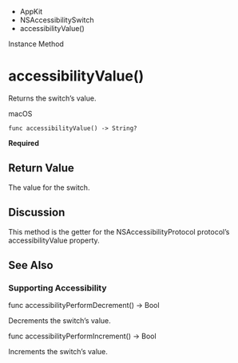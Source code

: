

- AppKit
- NSAccessibilitySwitch
-  accessibilityValue() 

Instance Method

# accessibilityValue()

Returns the switch’s value.

macOS

``` source
func accessibilityValue() -> String?
```

**Required**

## Return Value

The value for the switch.

## Discussion

This method is the getter for the NSAccessibilityProtocol protocol’s accessibilityValue property.

## See Also

### Supporting Accessibility

func accessibilityPerformDecrement() -> Bool

Decrements the switch’s value.

func accessibilityPerformIncrement() -> Bool

Increments the switch’s value.

